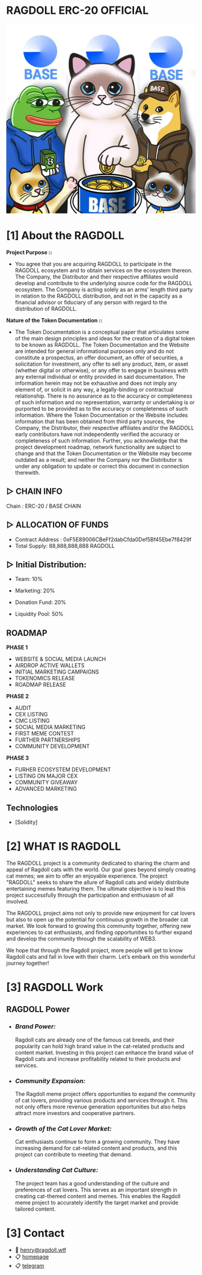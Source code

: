 # RAGDOLL ERC-20 OFFICIAL


![Project Title](imgs/photo_2024-09-28_10-54-12.jpg)

# [1] About the RAGDOLL

**Project Purpose  ::**
 - You agree that you are acquiring RAGDOLL to participate in the RAGDOLL ecosystem and to obtain services on the ecosystem thereon. The Company, the Distributor and their respective affiliates would develop and contribute to the underlying source code for the RAGDOLL ecosystem. The Company is acting solely as an arms’ length third party in relation to the RAGDOLL distribution, and not in the capacity as a financial advisor or fiduciary of any person with regard to the distribution of RAGDOLL.

**Nature of the Token Documentation  ::**
 - The Token Documentation is a conceptual paper that articulates some of the main design principles and ideas for the creation of a digital token to be known as RAGDOLL. The Token Documentation and the Website are intended for general informational purposes only and do not constitute a prospectus, an offer document, an offer of securities, a solicitation for investment, any offer to sell any product, item, or asset (whether digital or otherwise), or any offer to engage in business with any external individual or entity provided in said documentation. The information herein may not be exhaustive and does not imply any element of, or solicit in any way, a legally-binding or contractual relationship. There is no assurance as to the accuracy or completeness of such information and no representation, warranty or undertaking is or purported to be provided as to the accuracy or completeness of such information. Where the Token Documentation or the Website includes information that has been obtained from third party sources, the Company, the Distributor, their respective affiliates and/or the RAGDOLL early contributors have not independently verified the accuracy or completeness of such information. Further, you acknowledge that the project development roadmap, network functionality are subject to change and that the Token Documentation or the Website may become outdated as a result; and neither the Company nor the Distributor is under any obligation to update or correct this document in connection therewith.

## ▷ CHAIN INFO 
Chain : ERC-20 / BASE CHAIN 

## ▷ ALLOCATION OF FUNDS 
- Contract Address : 0xF5E89006CBeFf2dabCfda0Def5Bf45Ebe7f8429f
- Total Supply: 88,888,888,888 RAGDOLL

## ▷ Initial Distribution:

- Team: 10% 

- Marketing: 20%

- Donation Fund: 20%

- Liquidity Pool: 50%

## ROADMAP

**PHASE 1**
  
- WEBSITE & SOCIAL MEDIA LAUNCH
- AIRDROP ACTIVE WALLETS
- INITIAL MARKETING CAMPAIGNS
- TOKENOMICS RELEASE
- ROADMAP RELEASE
  
**PHASE 2**

- AUDIT 
- CEX LISTING
- CMC LISTING
- SOCIAL MEDIA MARKETING
- FIRST MEME CONTEST
- FURTHER PARTNERSHIPS
- COMMUNITY DEVELOPMENT

  
**PHASE 3**
  
- FURHER ECOSYSTEM DEVELOPMENT
- LISTING ON MAJOR CEX
- COMMUNITY GIVEAWAY
- ADVANCED MARKETING

## Technologies

- [Solidity]

# [2] WHAT IS RAGDOLL

The RAGDOLL project is a community dedicated to sharing the charm and appeal of Ragdoll cats with the world. Our goal goes beyond simply creating cat memes; we aim to offer an enjoyable experience. The project "RAGDOLL" seeks to share the allure of Ragdoll cats and widely distribute entertaining memes featuring them. The ultimate objective is to lead this project successfully through the participation and enthusiasm of all involved.

The RAGDOLL project aims not only to provide new enjoyment for cat lovers but also to open up the potential for continuous growth in the broader cat market. We look forward to growing this community together, offering new experiences to cat enthusiasts, and finding opportunities to further expand and develop the community through the scalability of WEB3.

We hope that through the Ragdoll project, more people will get to know Ragdoll cats and fall in love with their charm. Let’s embark on this wonderful journey together!

# [3] RAGDOLL Work
## RAGDOLL Power

- ### *Brand Power:*
  Ragdoll cats are already one of the famous cat breeds, and their popularity can hold high brand value in the cat-related products and content market. Investing in this project can enhance the brand value of Ragdoll cats and increase profitability related to their products and services.
- ### *Community Expansion:*
  The Ragdoll meme project offers opportunities to expand the community of cat lovers, providing various products and services through it. This not only offers more revenue generation opportunities but also helps attract more investors and cooperative partners.
- ### *Growth of the Cat Lover Market:*
  Cat enthusiasts continue to form a growing community. They have increasing demand for cat-related content and products, and this project can contribute to meeting that demand.
- ### *Understanding Cat Culture:*
  The project team has a good understanding of the culture and preferences of cat lovers. This serves as an important strength in creating cat-themed content and memes. This enables the Ragdoll meme project to accurately identify the target market and provide tailored content.
  
# [3] Contact
- 📧 henry@ragdoll.wtf
- 📋 [homepage](https://ragdoll.wtf/)
- 📋 [telegram](https://t.me/Ragdollwtf_bot)




